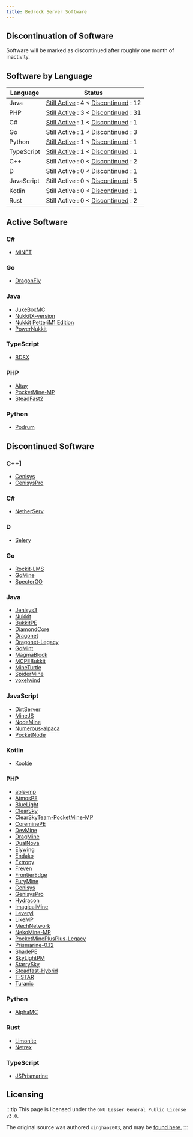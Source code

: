 ```yaml
---
title: Bedrock Server Software
---
```


## Discontinuation of Software

Software will be marked as discontinued after roughly one month of inactivity.

## Software by Language

| Language   | Status                                                              |
| ---------- | ------------------------------------------------------------------- |
| Java       | [Still Active](#java) : 4 < [Discontinued](#java-1) : 12            |
| PHP        | [Still Active](#php) : 3 < [Discontinued](#php-1) : 31              |
| C#         | [Still Active](#c) : 1 < [Discontinued](#c-2) : 1                   |
| Go         | [Still Active](#go) : 1 < [Discontinued](#go-1) : 3                 |
| Python     | [Still Active](#python) : 1 < [Discontinued](#python-1) : 1         |
| TypeScript | [Still Active](#typescript) : 1 < [Discontinued](#typescript-1) : 1 |
| C++        | Still Active : 0 < [Discontinued](#c-1) : 2                         |
| D          | Still Active : 0 < [Discontinued](#d) : 1                           |
| JavaScript | Still Active : 0 < [Discontinued](#javascript) : 5                  |
| Kotlin     | Still Active : 0 < [Discontinued](#kotlin) : 1                      |
| Rust       | Still Active : 0 < [Discontinued](#rust) : 2                        |

## Active Software

### C#

-   [MiNET](https://github.com/NiclasOlofsson/MiNET)

### Go

-   [DragonFly](https://github.com/df-mc/dragonfly)

### Java

-   [JukeBoxMC](https://github.com/LucGamesYT/JukeboxMC)
-   [NukkitX-version](https://github.com/NukkitX/Nukkit)
-   [Nukkit PetteriM1 Edition](https://github.com/PetteriM1/NukkitPetteriM1Edition)
-   [PowerNukkit](https://github.com/PowerNukkit/PowerNukkit)

### TypeScript

-   [BDSX](https://github.com/bdsx/bdsx)

### PHP

-   [Altay](https://github.com/TuranicTeam/Altay)
-   [PocketMine-MP](https://github.com/pmmp/PocketMine-MP)
-   [SteadFast2](https://github.com/Hydreon/Steadfast2)

### Python

-   [Podrum](https://github.com/Podrum/Podrum)

## Discontinued Software

### C++]

-   [Cenisys](https://github.com/iTXTech/Cenisys)
-   [CenisysPro](https://github.com/GenisysPro/CenisysPro)

### C#

-   [NetherServ](https://github.com/protosleep/NetherServ)

### D

-   [Selery](https://github.com/sel-project/selery)

### Go

-   [Rockit-LMS](https://github.com/cr0sh/Rockit-LMS)
-   [GoMine](https://github.com/Irmine/GoMine)
-   [SpecterGO](https://github.com/SpecterTeam/SpecterGO)

### Java

-   [Jenisys3](https://github.com/FrontierDevs/Jenisys3)
-   [Nukkit](https://github.com/Nukkit/Nukkit)
-   [BukkitPE](https://github.com/BukkitPE/BukkitPE)
-   [DiamondCore](https://github.com/DRAGKILLS/DiamondCore)
-   [Dragonet](https://github.com/DragonetMC/Dragonet)
-   [Dragonet-Legacy](https://github.com/DragonetMC/Dragonet-Legacy)
-   [GoMint](https://github.com/GoMint/GoMint)
-   [MagmaBlock](https://github.com/PrismarineMC/MagmaBlock)
-   [MCPEBukkit](https://github.com/MCPEBukkit/MCPEBukkit)
-   [MineTurtle](https://github.com/MCPEBukkit/MineTurtle)
-   [SpiderMine](https://github.com/QuantumWorks/SpiderMine)
-   [voxelwind](https://github.com/voxelwind/voxelwind)

### JavaScript

-   [DirtServer](https://github.com/Falkirks/DirtServer)
-   [MineJS](https://github.com/organization/MineJS)
-   [NodeMine](https://github.com/NodeMine/NodeMine)
-   [Numerous-alpaca](https://github.com/numerous-alpaca/numerous-alpaca)
-   [PocketNode](https://github.com/PocketNode/PocketNode)

### Kotlin

-   [Kookie](https://github.com/organization/Kookie)

### PHP

-   [able-mp](https://github.com/AbleUnion/able-mp)
-   [AtmosPE](https://github.com/AtmosPE/AtmosPE)
-   [BlueLight](https://github.com/BlueLightJapan/BlueLight)
-   [ClearSky](https://github.com/ClearSkyTeam/ClearSky)
-   [ClearSkyTeam-PocketMine-MP](https://github.com/ClearSkyTeam/PocketMine-MP)
-   [CoreminePE](https://github.com/starfury1927/CoreminePE)
-   [DevMine](https://github.com/MineCode-Devs/DevMine)
-   [DragMine](https://github.com/DragMineTeam/DragMine)
-   [DualNova](https://github.com/DualNova-Team/DualNova)
-   [Elywing](https://github.com/H4PM/Elywing)
-   [Endako](https://github.com/LeronDoesGM/Endako)
-   [Extropy](https://github.com/ConflictPE/Extropy)
-   [Freven](https://github.com/FrevenTeam/Freven)
-   [FrontierEdge](https://github.com/FrontierDevs/FrontierEdge)
-   [FuryMine](https://github.com/XFuryMCPE/FuryMine)
-   [Genisys](https://github.com/iTXTech/Genisys)
-   [GenisysPro](https://github.com/GenisysPro/GenisysPro)
-   [Hydracon](https://github.com/E-DevPM/Hydracon)
-   [ImagicalMine](https://github.com/ImagicalMine/ImagicalMine)
-   [Leveryl](https://github.com/LeverylTeam/Leveryl)
-   [LikeMP](https://github.com/LikeMP-BE/LikeMP)
-   [MechNetwork](https://github.com/MechRalph04/MechNetwork)
-   [NekoMine-MP](https://github.com/Nekiechan/NekoMine-MP)
-   [PocketMinePlusPlus-Legacy](https://github.com/PrismarineMC/PocketMinePlusPlus-Legacy)
-   [Prismarine-0.12](https://github.com/PrismarineMC/Prismarine-0.12)
-   [ShadePE](https://github.com/ExplodingPE/ShadePE)
-   [SkyLightPM](https://github.com/SkyLightMCPE/SkyLightPM)
-   [StarrySky](https://github.com/StarrySky-PE/StarrySky)
-   [Steadfast-Hybrid](https://github.com/yungtechboy1/Steadfast-Hybrid)
-   [T-STAR](https://github.com/TaleStar/T-STAR)
-   [Turanic](https://github.com/TuranicTeam/Turanic)

### Python

-   [AlphaMC](https://github.com/Suppert/AlphaMC)

### Rust

-   [Limonite](https://github.com/iTXTech/limonite)
-   [Netrex](https://github.com/NetrexMC/Netrex)

### TypeScript

-   [JSPrismarine](https://github.com/JSPrismarine/JSPrismarine)

## Licensing

:::tip
This page is licensed under the `GNU Lesser General Public License v3.0`.

The original source was authored `xinghao2003`, and may be [found here.](https://github.com/xinghao2003/MCBE-ServerSoftware-List)
:::
